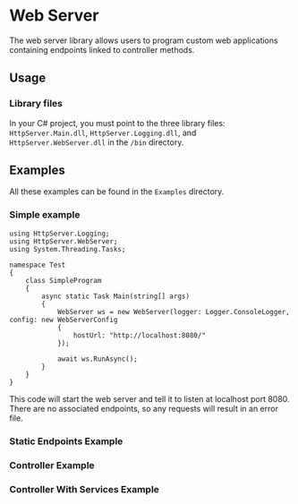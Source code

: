 # Web Server
The web server library allows users to program custom web applications containing endpoints linked to controller methods.
## Usage
### Library files
In your C# project, you must point to the three library files: `HttpServer.Main.dll`, `HttpServer.Logging.dll`, and `HttpServer.WebServer.dll` in the `/bin` directory.
## Examples
All these examples can be found in the `Examples` directory.
### Simple example
```
using HttpServer.Logging;
using HttpServer.WebServer;
using System.Threading.Tasks;

namespace Test
{
    class SimpleProgram
    {
        async static Task Main(string[] args)
        {
            WebServer ws = new WebServer(logger: Logger.ConsoleLogger, config: new WebServerConfig
            {
                hostUrl: "http://localhost:8080/"
            });

            await ws.RunAsync();
        }
    }
}
```

This code will start the web server and tell it to listen at localhost port 8080. There are no associated endpoints, so any requests will result in an error file.
### Static Endpoints Example
### Controller Example
### Controller With Services Example